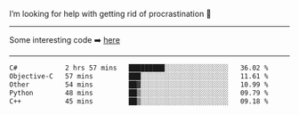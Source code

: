 I’m looking for help with getting rid of procrastination 🤔

-----

Some interesting code :arrow_right: [here](https://github.com/zhen8838/playground)

-----

<!--START_SECTION:waka-->

```txt
C#            2 hrs 57 mins   █████████░░░░░░░░░░░░░░░░   36.02 %
Objective-C   57 mins         ███░░░░░░░░░░░░░░░░░░░░░░   11.61 %
Other         54 mins         ██▓░░░░░░░░░░░░░░░░░░░░░░   10.99 %
Python        48 mins         ██▒░░░░░░░░░░░░░░░░░░░░░░   09.79 %
C++           45 mins         ██▒░░░░░░░░░░░░░░░░░░░░░░   09.18 %
```

<!--END_SECTION:waka-->

<!--
**zhen8838/zhen8838** is a ✨ _special_ ✨ repository because its `README.md` (this file) appears on your GitHub profile.

Here are some ideas to get you started:

- 🔭 I’m currently working on ...
- 🌱 I’m currently learning ...
- 👯 I’m looking to collaborate on ...
 ...
- 💬 Ask me about ...
- 📫 How to reach me: ...
- 😄 Pronouns: ...
- ⚡ Fun fact: ...
-->
